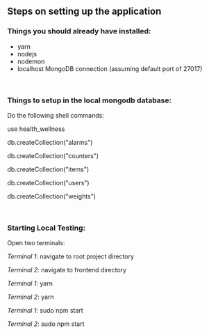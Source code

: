 <h2>Steps on setting up the application</h2>

<h3>Things you should already have installed:</h3>
<ul>
    <li>yarn</li>
    <li>nodejs</li>
    <li>nodemon</li>
    <li>localhost MongoDB connection (assuming default port of 27017)</li>
</ul>

</br>

<h3>Things to setup in the local mongodb database:</h3>

Do the following shell commands:</br>


use health_wellness</br>

db.createCollection("alarms")</br>

db.createCollection("counters")</br>

db.createCollection("items")</br>

db.createCollection("users")</br>

db.createCollection("weights")</br>


</br>

<h3>Starting Local Testing:</h3>

<please note> Open two terminals:</br>

<i>Terminal 1</i>: navigate to root project directory</br>

<i>Terminal 2</i>: navigate to frontend directory</br>


<i>Terminal 1</i>: yarn</br>

<i>Terminal 2</i>: yarn</br>

<i>Terminal 1</i>: sudo npm start</br>

<i>Terminal 2</i>: sudo npm start</br>
